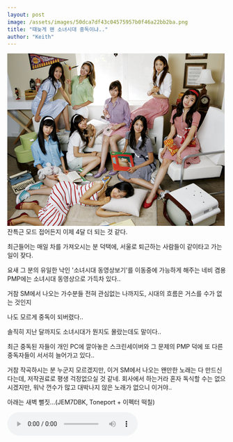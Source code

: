 ```yaml
---
layout: post
image: /assets/images/50dca7df43c04575957b0f46a22bb2ba.png
title: "때늦게 왠 소녀시대 중독이냐.."
author: "Keith"
---
```


![image](/assets/images/50dca7df43c04575957b0f46a22bb2ba.png)
잔특근 모드 접어든지 이제 4달 더 되는 것 같다.

최근들어는 매일 차를 가져오시는 분 덕택에, 서울로 퇴근하는 사람들이 같이타고 가는 일이 잦다.

요새 그 분의 유일한 낙인 '소녀시대 동영상보기'를 이동중에 가능하게 해주는 네비 겸용 PMP에는
소녀시대 동영상으로 가득차 있다..

거참 SM에서 나오는 가수분들 전혀 관심없는 나까지도, 시대의 흐름은 거스를 수가 없는 것인지

나도 모르게 중독이 되버렸다..

솔직히 지난 달까지도 소녀시대가 뭔지도 몰랐는데도 말이다..

최근 중독된 자들이 개인 PC에 깔아놓은 스크린세이버와 그 문제의 PMP 덕에 또 다른 중독자들이 서서히 늘어가고 있다..

거참 작곡하시는 분 누군지 모르겠지만, 이거 SM에서 나오는 왠만한 노래는 다 만드신다는데,
저작권료로 평생 걱정없으실 것 같네. 회사에서 하는거라 혼자 독식할 수는 없으시겠지만,
워낙 껀수가 많고 대박나지 않은 노래가 없으니 이거야..

아래는 새벽 뻘짓...(JEM7DBK, Toneport + 이펙터 떡칠)

<audio src="/assets/images/77570050d38d87468d09982f2e76bb55.mp3" controls preload></audio>



